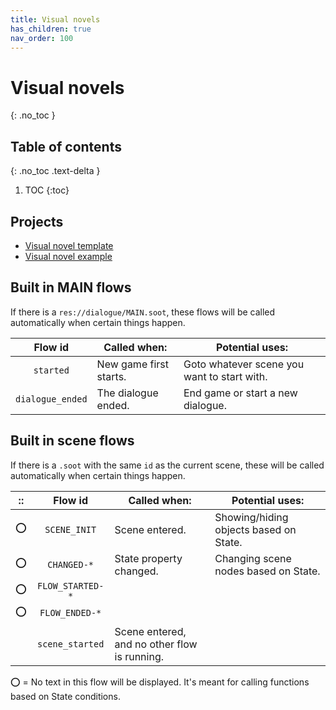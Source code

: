 ```yaml
---
title: Visual novels
has_children: true
nav_order: 100
---
```


# Visual novels
{: .no_toc }

## Table of contents
{: .no_toc .text-delta }

1. TOC
{:toc}

## Projects
- [Visual novel template](https://github.com/teebarjunk/sooty-visual_novel)
- [Visual novel example](https://github.com/teebarjunk/sooty-visual_novel-example)


## Built in MAIN flows

If there is a `res://dialogue/MAIN.soot`, these flows will be called automatically when certain things happen.

|Flow id|Called when:|Potential uses:|
|:-----:|-------|------------|
|`started`|New game first starts.|Goto whatever scene you want to start with.
|`dialogue_ended`|The dialogue ended.|End game or start a new dialogue.

## Built in scene flows

If there is a `.soot` with the same `id` as the current scene, these will be called automatically when certain things happen.

|::|Flow id|Called when:|Potential uses:|
|:-----:|:--:|------------|---------|
|:o:|`SCENE_INIT`|Scene entered.|Showing/hiding objects based on State.|
|:o:|`CHANGED-*`|State property changed.|Changing scene nodes based on State.|
|:o:|`FLOW_STARTED-*`||
|:o:|`FLOW_ENDED-*`||
||`scene_started`|Scene entered, and no other flow is running.||

:o: = No text in this flow will be displayed. It's meant for calling functions based on State conditions.
